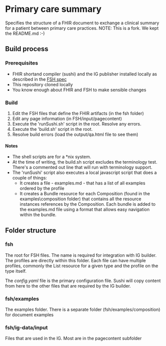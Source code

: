 # Primary care summary

Specifies the structure of a FHIR document to exchange a clinical summary for a patient between primary care practices.
NOTE: This is a fork. We kept the README.md :-)

## Build process

### Prerequisites
* FHIR shortand compiler (sushi) and the IG publisher installed locally as described in the [FSH spec](http://hl7.org/fhir/uv/shorthand/2020May/sushi.html#new-ig-publisher-integration-autobuild-configuration)
* This repository cloned locally
* You know enough about FHIR and FSH to make sensible changes

### Build
1. Edit the FSH files that define the FHIR artifacts (in the fsh folder)
2. Edit any page information (in FSH/input/pagecontent)
3. Execute the 'runSushi.sh' script in the root. Resolve any errors. 
4. Execute the 'build.sh' script in the root. 
5. Resolve build errors (load the output/qa.html file to see them)

#### Notes
* The shell scripts are for a *nix system. 
* At the time of writing, the build.sh script excludes the terminology test. There's a commented out line that will run with terminology support.
* The 'runSushi' script also executes a local javascript script that does a couple of things:
    * It creates a file - examples.md - that has a list of all examples ordered by the profile
    * It creates a Bundle resource for each Composition (found in the examples\composition folder) that contains all the resource instances references by the Composition. Each bundle is added to the examples.md file using a format that allows easy navigation within the bundle.


## Folder structure

### fsh			
The root for FSH files. The name is required for integration with IG builder. The profiles are directly within this folder. Each file can have multiple profiles, commonly the List resource for a given type and the profile on the type itself.

The *config.yaml* file is the primary configuration file. Sushi will copy content from here to the other files that are required by the IG builder.

### fsh/examples
The examples folder. There is a separate folder (fsh/examples/composition) for document examples

### fsh/ig-data/input
Files that are used in the IG. Most are in the pagecontent subfolder

